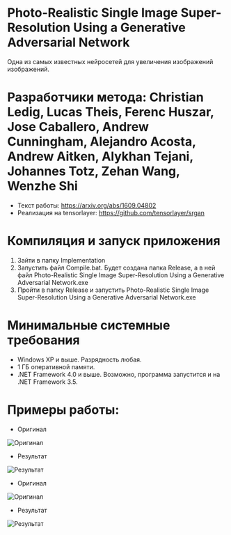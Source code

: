 # Photo-Realistic Single Image Super-Resolution Using a Generative Adversarial Network
Одна из самых известных нейросетей для увеличения изображений изображений.

# Разработчики метода: Christian Ledig, Lucas Theis, Ferenc Huszar, Jose Caballero, Andrew Cunningham, Alejandro Acosta, Andrew Aitken, Alykhan Tejani, Johannes Totz, Zehan Wang, Wenzhe Shi
* Текст работы: https://arxiv.org/abs/1609.04802
* Реализация на tensorlayer: https://github.com/tensorlayer/srgan

# Компиляция и запуск приложения
1. Зайти в папку Implementation
2. Запустить файл Compile.bat. Будет создана папка Release, а в ней файл Photo-Realistic Single Image Super-Resolution Using a Generative Adversarial Network.exe
3. Пройти в папку Release и запустить Photo-Realistic Single Image Super-Resolution Using a Generative Adversarial Network.exe

# Минимальные системные требования
* Windows XP и выше. Разрядность любая.
* 1 ГБ оперативной памяти.
* .NET Framework 4.0 и выше. Возможно, программа запустится и на .NET Framework 3.5.

# Примеры работы:

* Оригинал

![Оригинал](https://github.com/ColorfulSoft/StyleTransfer-Colorization-SuperResolution/blob/Russian/Enhancing/2016.%20Photo-Realistic%20Single%20Image%20Super-Resolution%20Using%20a%20Generative%20Adversarial%20Network/Examples/Kryukovo.jpg)

* Результат

![Результат](https://github.com/ColorfulSoft/StyleTransfer-Colorization-SuperResolution/blob/Russian/Enhancing/2016.%20Photo-Realistic%20Single%20Image%20Super-Resolution%20Using%20a%20Generative%20Adversarial%20Network/Examples/Result2.jpg)

* Оригинал

![Оригинал](https://github.com/ColorfulSoft/StyleTransfer-Colorization-SuperResolution/blob/Russian/Enhancing/2016.%20Photo-Realistic%20Single%20Image%20Super-Resolution%20Using%20a%20Generative%20Adversarial%20Network/Examples/Ostankino.jpg)

* Результат

![Результат](https://github.com/ColorfulSoft/StyleTransfer-Colorization-SuperResolution/blob/Russian/Enhancing/2016.%20Photo-Realistic%20Single%20Image%20Super-Resolution%20Using%20a%20Generative%20Adversarial%20Network/Examples/Result1.jpg)
